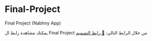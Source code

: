 # Final-Project
Final Project (Nabhny App)

يمكنك مشاهدة رابط ال Final Project من خلال الرابط التالي:
[🔗 رابط التصميم](https://drive.google.com/drive/u/0/folders/1iNqa-juf8oVB07R4lRbAeM7OlwDehZQZ)
